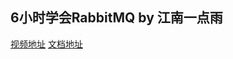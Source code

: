 ## 6小时学会RabbitMQ by 江南一点雨

[视频地址](https://www.bilibili.com/video/BV1xm4y1D7Tz)
[文档地址](https://mp.weixin.qq.com/s/YPmW9_d4YdcjShqf255g7g)
